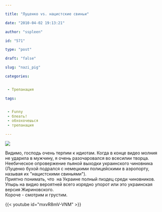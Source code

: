 ```yaml
---

title: "Луценко vs. нацистские свиньи"

date: "2010-04-02 19:13:21"

author: "sspleen"

id: "571"

type: "post"

draft: "false"

slug: "nazi_pig"

categories:


 - Трепанация

tags:


 - Funny
 - блеать!
 - обхохочешься
 - трепанация

---
```

[![](/uploads/2012/05/луценко.jpg)](/2010/04/nazi_pig/lucenko/)  
  
Видимо, господь очень терпим к идиотам. Когда в конце видео молния не ударила в мужчину, я очень разочаровался во всесилии творца.  
Неебическое опровержение пьяной выходки украинского чиновника (Луценко бухой подрался с немецкими полицейскими в аэропорту, называя их "нацистскими свиньями").  
Приятно понимать, что  на Украине полный пиздец среди чиновников.  
Упырь на видио вероятней всего изрядно упорот или это украинская версия Жириновского.  
Короче - смотрим и грустим.  
  
{{< youtube id="mxvR8mV-VNM" >}}